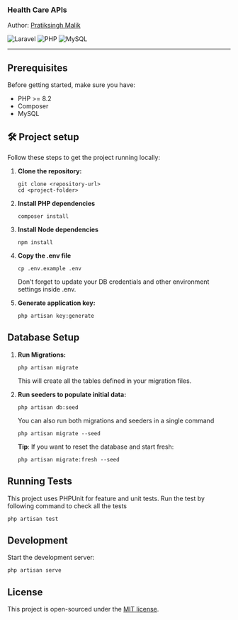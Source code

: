 ### Health Care APIs
Author: [Pratiksingh Malik](https://darksalmon-rook-437684.hostingersite.com/)

<img src="https://img.shields.io/badge/Laravel-12.x-FF2D20?logo=laravel&logoColor=white" alt="Laravel">
<img src="https://img.shields.io/badge/PHP-^8.2-777BB4?logo=php&logoColor=white" alt="PHP">
<img src="https://img.shields.io/badge/MySQL-8.x-green?logo=mysql&logoColor=white" alt="MySQL">

--- 

## Prerequisites

Before getting started, make sure you have:

- PHP >= 8.2
- Composer
- MySQL


## 🛠️ Project setup  

Follow these steps to get the project running locally:  

1. **Clone the repository:**
   ```
   git clone <repository-url>
   cd <project-folder>
   ```

2. **Install PHP dependencies**
   ```
   composer install
   ```

3. **Install Node dependencies**
   ```
   npm install
   ```

4. **Copy the .env file**
    ```
    cp .env.example .env
    ```
    Don’t forget to update your DB credentials and other environment settings inside .env.

5. **Generate application key:**
    ```
    php artisan key:generate
    ```

## Database Setup

1. **Run Migrations:**   
    ```
    php artisan migrate
    ```
    This will create all the tables defined in your migration files.

2. **Run seeders to populate initial data:**
    ```
    php artisan db:seed
    ```
    You can also run both migrations and seeders in a single command
    ```
    php artisan migrate --seed
    ```
    **Tip**: If you want to reset the database and start fresh:
    ```
    php artisan migrate:fresh --seed
    ```

## Running Tests
This project uses PHPUnit for feature and unit tests. Run the test by following command to check all the tests
```
php artisan test
```


## Development

Start the development server:
```
php artisan serve
```


## License

This project is open-sourced under the [MIT license](https://opensource.org/licenses/MIT).
